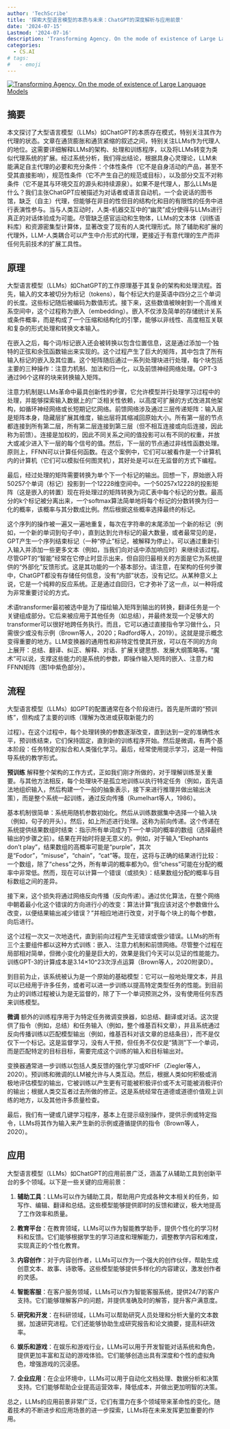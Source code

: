 ```yaml
---
author: 'TechScribe'
title: '探索大型语言模型的本质与未来：ChatGPT的深度解析与应用前景'
date: '2024-07-15'
Lastmod: '2024-07-16'
description: 'Transforming Agency. On the mode of existence of Large Language Models'
categories:
  - CS.AI
# tags:
#   - emoji
---
```


[![Transforming Agency. On the mode of existence of Large Language Models](https://arxiv-research-1301205113.cos.ap-guangzhou.myqcloud.com/images/2407.10735v1.pdf_0.jpg)](https://arxiv.org/abs/2407.10735v1)

## 摘要

本文探讨了大型语言模型（LLMs）如ChatGPT的本质存在模式，特别关注其作为代理的状态。文章在通货膨胀和通货紧缩的叙述之间，特别关注LLMs作为代理人的地位。这需要详细解释LLMs的架构、处理和训练程序，以及将LLMs转变为类似代理系统的扩展。经过系统分析，我们得出结论，根据具身心灵理论，LLM未能满足自主代理的必要和充分条件：个体性条件（它不是自身活动的产品，甚至不受其直接影响），规范性条件（它不产生自己的规范或目标），以及部分交互不对称条件（它不是其与环境交互的源头和持续源泉）。如果不是代理人，那么LLMs是什么？我们主张ChatGPT应被描述为对话者或语言自动机，一个会说话的图书馆，缺乏（自主）代理，但能够在非目的性但目的结构化和目的有限性的任务中进行表演性参与。当与人类互动时，人类-机器交互中的“幽灵”成分使得与LLMs进行真正的对话体验成为可能。尽管缺乏感官运动和生物体，LLMs的文本体（训练语料库）和资源密集型计算体，显著改变了现有的人类代理形式。除了辅助和扩展的代理外，LLM-人类耦合可以产生中介形式的代理，更接近于有意代理的生产而非任何先前技术的扩展工具性。<!--more-->

## 原理

大型语言模型（LLMs）如ChatGPT的工作原理基于其复杂的架构和处理流程。首先，输入的文本被切分为标记（tokens），每个标记大约是英语中四分之三个单词的长度。这些标记随后被编码为数值形式。接下来，这些数值被映射到一个高维关系空间中，这个过程称为嵌入（embedding）。嵌入不仅涉及简单的存储统计关系或条件概率，而是构成了一个压缩和结构化的引擎，能够以非线性、高度相互关联和复杂的形式处理和转换文本输入。

在嵌入之后，每个词/标记嵌入还会被转换以包含位置信息，这是通过添加一个独特的正弦和余弦函数输出来实现的。这个过程产生了巨大的矩阵，其中包含了所有输入标记的嵌入及其位置。这个矩阵随后通过一系列处理块进行处理，每个块包括主要的三种操作：注意力机制、加法和归一化，以及前馈神经网络处理。GPT-3通过96个这样的块来转换输入矩阵。

注意力机制是LLMs革命中最具创新性的步骤，它允许模型并行处理学习过程中的处理，并能够探索输入数据上的广泛相关性依赖，以高度可扩展的方式改进其他架构，如循环神经网络或长短期记忆网络。前馈网络涉及通过三层传递矩阵：输入层是矩阵本身，隐藏层扩展其维度，输出层将其缩减回原始大小。所有第一层的节点都连接到所有第二层，所有第二层连接到第三层（但不相互连接或向后连接，因此称为前馈）。连接是加权的，因此不同关系之间的值投影可以有不同的权重，并放大或减少进入下一层的每个信号的值。然后，下一层的节点通过非线性函数处理。原则上，FFNN可以计算任何函数。在这个案例中，它们可以被看作是一个计算机内的计算机（它们可以模拟任何图灵机），其好处是可以在无监督的方式下编程。

最后，经过处理的矩阵需要转换为单个下一个标记的输出。回想一下，原始嵌入将50257个单词（标记）投影到一个12228维空间中。一个50257x12228的投影矩阵（这是嵌入的转置）现在将处理过的矩阵转换为词汇表中每个标记的分数。最高分的k个标记被分离出来，一个softmax算法简单地将每个标记的分数转换为归一化的概率，该概率与其分数成比例。然后根据这些概率选择最终的标记。

这个序列的操作被一遍又一遍地重复，每次在字符串的末尾添加一个新的标记（例如，一个新的单词到句子中），直到达到允许标记的最大数量，或者最常见的是，GPT产生一个序列结束标记（一种“停止”标记，被解释为停止）。可以通过重新引入输入并添加一些更多文本（例如，当我们向对话中添加响应时）来继续该过程。尽管GPT的“智能”经常在它停止时显示出来，但自回归最相关的方面是它为系统提供的“外部化”反馈形式。这是其功能的一个基本部分。请注意，在架构的任何步骤中，ChatGPT都没有存储任何信息，没有“内部”状态，没有记忆。从某种意义上说，它是一个纯粹的反应系统。正是通过自回归，它才弥补了这一点，以一种将成为非常重要讨论的方式。

术语transformer最初被选中是为了描绘输入矩阵到输出的转换，翻译任务是一个关键组成部分。它后来被应用于其他任务（如总结），并最终发现一个足够大的transformer可以很好地跨任务执行。而且，它可以通过直接指令学习做什么，只需很少或没有示例（Brown等人，2020；Radford等人，2019）。这就是提示概念变得重要的地方。LLM变换器的通用性和非特定性使其开放，可以在不同的方向上展开：总结、翻译、纠正、解释、对话、扩展关键思想、发展大纲策略等。“魔术”可以说，支撑这些能力的是系统的参数，即操作输入矩阵的嵌入、注意力和FFNN矩阵（图1中紫色部分）。

## 流程

大型语言模型（LLMs）如GPT的配置通常在各个阶段进行。首先是所谓的“预训练”，但构成了主要的训练（理解为改进或获取新能力的

过程）。在这个过程中，每个处理转换的参数逐渐改变，直到达到一定的准确性水平，预训练结束，它们保持固定，直到新的训练程序开始。然后是微调，有两个基本阶段：任务特定的拟合和人类强化学习。最后，经常使用提示学习，这是一种指导系统的教学形式。

**预训练**
解释整个架构的工作方式，正如我们刚才所做的，对于理解训练至关重要。与其他方法相反，每个处理块不是孤立地训练以执行特定任务（例如，首先语法地组织输入，然后构建一个一般的抽象表示，接下来进行推理并做出输出决策），而是整个系统一起训练，通过反向传播（Rumelhart等人，1986）。

基本机制很简单：系统用随机参数初始化。然后从训练数据集中选择一个输入块（例如，句子的开头）。然后，如上所述进行处理。这称为前向传递。这个传递在系统提供结果数组时结束：指示所有单词成为下一个单词的概率的数组（选择最终输出的步骤之前）。结果在开始时将是无意义的。例如，对于输入“Elephants don’t play”，结果数组的高概率可能是“purple”，其次是“Fodor”，“misuse”，“chain”，“cat”等。现在，这将与正确的结果进行比较：一个数组，除了“chess”之外，所有单词的概率都为0。但“chess”可能在分配的概率中非常低。然而，现在可以计算一个错误（或损失）：结果数组分配的概率与目标数组之间的差异。

接下来，这个损失将通过网络反向传播（反向传递）。通过优化算法，在整个网络中朝着最小化这个错误的方向进行小的改变：算法计算“我应该对这个参数做什么改变，以便结果输出减少错误？”并相应地进行改变，对于每个块上的每个参数，向后进行。

这个过程一次又一次地迭代，直到前向过程产生无错误或很少错误。LLMs的所有三个主要组件都以这种方式训练：嵌入、注意力机制和前馈网络。尽管整个过程在局部相对简单，但微小变化的量是巨大的，效果是我们今天可以见证的性能能力。训练GPT-3的计算成本是3.14×10^23次浮点运算（Brown等人，2020附录D）。

到目前为止，该系统被认为是一个原始的基础模型：它可以一般地处理文本，并且可以已经用于许多任务，或者可以进一步训练以提高特定类型任务的性能。到目前为止的训练过程被认为是无监督的，除了下一个单词预测之外，没有使用任何东西来训练模型。

**微调**
额外的训练程序用于为特定任务微调变换器，如总结、翻译或对话。这次提供了指令（例如，总结）和任务输入（例如，整个维基百科文章），并且系统通过反向传播训练以匹配模型输出（例如，维基百科对该文章的总结条目），而不是仅仅下一个标记。这是监督学习，没有人干预，但任务不仅仅是“猜测”下一个单词，而是匹配特定的目标目标，需要完成这个训练的输入和目标输出对。

变换器通常进一步训练以包括人类反馈的强化学习或RFHF（Ziegler等人，2020）。预训练和微调的LLM被允许与人类互动。然后，根据人类如何积极或消极地评估模型的输出，它被训练以产生更有可能被积极评价或不太可能被消极评价的输出；根据人类交互者过去所做的修正。这是系统经常在道德或道德价值观上训练的地方，以及其他许多质量检查。

最后，我们有一键或几键学习程序，基本上在提示级别操作，提供示例或特定指令，LLMs将其作为输入来产生新的示例或遵循提供的指令（Brown等人，2020）。

## 应用

大型语言模型（LLMs）如ChatGPT的应用前景广泛，涵盖了从辅助工具到创新平台的多个领域。以下是一些关键的应用前景：

1. **辅助工具**：LLMs可以作为辅助工具，帮助用户完成各种文本相关的任务，如写作、编辑、翻译和总结。这些模型能够提供即时的反馈和建议，极大地提高了工作效率和质量。

2. **教育平台**：在教育领域，LLMs可以作为智能教学助手，提供个性化的学习材料和反馈。它们能够根据学生的学习进度和理解能力，调整教学内容和难度，实现真正的个性化教育。

3. **内容创作**：对于内容创作者，LLMs可以作为一个强大的创作伙伴，帮助生成创意文本、故事、诗歌等。这些模型能够提供多样化的内容建议，激发创作者的灵感。

4. **智能客服**：在客户服务领域，LLMs可以作为智能客服系统，提供24/7的客户支持。它们能够理解客户的问题，并提供准确及时的解答，提升客户满意度。

5. **研究和开发**：在科研领域，LLMs可以帮助研究人员处理和分析大量的文本数据，加速研究进程。它们还能够协助生成研究报告和论文摘要，提高科研效率。

6. **娱乐和游戏**：在娱乐和游戏行业，LLMs可以用于开发智能对话系统和角色，提供更加丰富和互动的游戏体验。它们能够创造出具有深度和个性的虚拟角色，增强游戏的沉浸感。

7. **企业应用**：在企业环境中，LLMs可以用于自动化文档处理、数据分析和决策支持。它们能够帮助企业提高运营效率，降低成本，并做出更加明智的决策。

总之，LLMs的应用前景非常广泛，它们有潜力在多个领域带来革命性的变化。随着技术的不断进步和应用场景的进一步探索，LLMs将在未来发挥更加重要的作用。